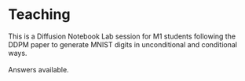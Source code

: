 # Teaching

This is a Diffusion Notebook Lab session for M1 students following the DDPM paper to generate MNIST digits in unconditional and conditional ways. <br> <br>
Answers available.
